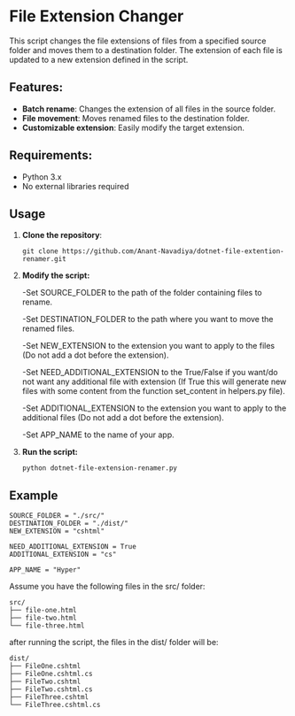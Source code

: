 # File Extension Changer

This script changes the file extensions of files from a specified source folder and moves them to a destination folder. The extension of each file is updated to a new extension defined in the script.

## Features:
- **Batch rename**: Changes the extension of all files in the source folder.
- **File movement**: Moves renamed files to the destination folder.
- **Customizable extension**: Easily modify the target extension.

## Requirements:
- Python 3.x
- No external libraries required

## Usage

1. **Clone the repository**:
   ```
   git clone https://github.com/Anant-Navadiya/dotnet-file-extention-renamer.git
   ```
   
2. **Modify the script:**

    -Set SOURCE_FOLDER to the path of the folder containing files to rename.

    -Set DESTINATION_FOLDER to the path where you want to move the renamed files.

    -Set NEW_EXTENSION to the extension you want to apply to the files (Do not add a dot before the extension).

   -Set NEED_ADDITIONAL_EXTENSION to the True/False if you want/do not want any additional file with extension (If True this will generate new files with some content from the function set_content in helpers.py file).

   -Set ADDITIONAL_EXTENSION to the extension you want to apply to the additional files (Do not add a dot before the extension).

   -Set APP_NAME to the name of your app.

3. **Run the script:**
    ```
    python dotnet-file-extension-renamer.py
    ```

## Example

```
SOURCE_FOLDER = "./src/"
DESTINATION_FOLDER = "./dist/"
NEW_EXTENSION = "cshtml"

NEED_ADDITIONAL_EXTENSION = True
ADDITIONAL_EXTENSION = "cs"

APP_NAME = "Hyper"
```

Assume you have the following files in the src/ folder:
```
src/
├── file-one.html
├── file-two.html
└── file-three.html
```

after running the script, the files in the dist/ folder will be:
```
dist/
├── FileOne.cshtml
├── FileOne.cshtml.cs
├── FileTwo.cshtml
├── FileTwo.cshtml.cs
├── FileThree.cshtml
└── FileThree.cshtml.cs
```